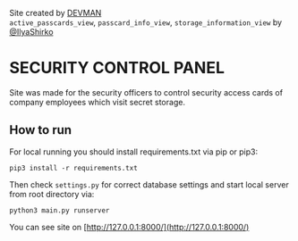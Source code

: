 Site created by [DEVMAN](https://dvmn.org)  
```active_passcards_view```, ```passcard_info_view```, ```storage_information_view``` by [@IlyaShirko](https://github.com/ilyashirko/)

# SECURITY CONTROL PANEL
Site was made for the security officers to control security access cards of company employees which visit secret storage.  

## How to run
For local running you should install requirements.txt via pip or pip3:  
```
pip3 install -r requirements.txt
```  

Then check `settings.py` for correct database settings and start local server from root directory via:  
```
python3 main.py runserver
```

You can see site on [http://127.0.0.1:8000/](http://127.0.0.1:8000/)
